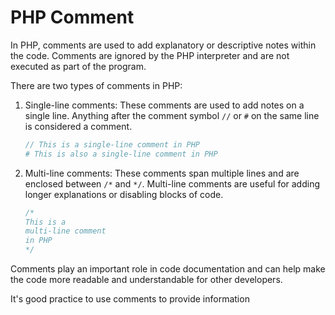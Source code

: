 # PHP Comment

In PHP, comments are used to add explanatory or descriptive notes within the code. Comments are ignored by the PHP interpreter and are not executed as part of the program.

There are two types of comments in PHP:

1. Single-line comments: These comments are used to add notes on a single line. Anything after the comment symbol `//` or `#` on the same line is considered a comment.

   `````````php
   // This is a single-line comment in PHP
   # This is also a single-line comment in PHP
   `````````

2. Multi-line comments: These comments span multiple lines and are enclosed between `/*` and `*/`. Multi-line comments are useful for adding longer explanations or disabling blocks of code.

   `````````php
   /*
   This is a
   multi-line comment
   in PHP
   */
   `````````

Comments play an important role in code documentation and can help make the code more readable and understandable for other developers.

It's good practice to use comments to provide information
